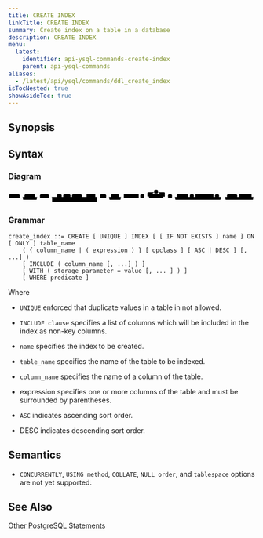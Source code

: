 ```yaml
---
title: CREATE INDEX
linkTitle: CREATE INDEX
summary: Create index on a table in a database
description: CREATE INDEX
menu:
  latest:
    identifier: api-ysql-commands-create-index
    parent: api-ysql-commands
aliases:
  - /latest/api/ysql/commands/ddl_create_index
isTocNested: true
showAsideToc: true
---
```


## Synopsis

## Syntax

### Diagram 

<svg class="rrdiagram" version="1.1" xmlns:xlink="http://www.w3.org/1999/xlink" xmlns="http://www.w3.org/2000/svg" width="1551" height="93" viewbox="0 0 1551 93"><path class="connector" d="M0 50h5m67 0h30m67 0h20m-102 0q5 0 5 5v8q0 5 5 5h77q5 0 5-5v-8q0-5 5-5m5 0h10m56 0h50m30 0h10m45 0h10m61 0h20m-191 0q5 0 5 5v8q0 5 5 5h166q5 0 5-5v-8q0-5 5-5m5 0h10m55 0h20m-296 0q5 0 5 5v23q0 5 5 5h271q5 0 5-5v-23q0-5 5-5m5 0h10m38 0h30m51 0h20m-86 0q5 0 5 5v8q0 5 5 5h61q5 0 5-5v-8q0-5 5-5m5 0h10m93 0h10m25 0h30m-5 0q-5 0-5-5v-19q0-5 5-5h37m24 0h38q5 0 5 5v19q0 5-5 5m-5 0h30m25 0h30m72 0h10m25 0h10m113 0h10m25 0h20m-300 0q5 0 5 5v8q0 5 5 5h275q5 0 5-5v-8q0-5 5-5m5 0h30m64 0h10m80 0h20m-189 0q5 0 5 5v8q0 5 5 5h164q5 0 5-5v-8q0-5 5-5m5 0h5"/><rect class="literal" x="5" y="34" width="67" height="24" rx="7"/><text class="text" x="15" y="50">CREATE</text><rect class="literal" x="102" y="34" width="67" height="24" rx="7"/><text class="text" x="112" y="50">UNIQUE</text><rect class="literal" x="199" y="34" width="56" height="24" rx="7"/><text class="text" x="209" y="50">INDEX</text><rect class="literal" x="305" y="34" width="30" height="24" rx="7"/><text class="text" x="315" y="50">IF</text><rect class="literal" x="345" y="34" width="45" height="24" rx="7"/><text class="text" x="355" y="50">NOT</text><rect class="literal" x="400" y="34" width="61" height="24" rx="7"/><text class="text" x="410" y="50">EXISTS</text><a xlink:href="../grammar_diagrams#name"><rect class="rule" x="491" y="34" width="55" height="24"/><text class="text" x="501" y="50">name</text></a><rect class="literal" x="576" y="34" width="38" height="24" rx="7"/><text class="text" x="586" y="50">ON</text><rect class="literal" x="644" y="34" width="51" height="24" rx="7"/><text class="text" x="654" y="50">ONLY</text><a xlink:href="../grammar_diagrams#table-name"><rect class="rule" x="725" y="34" width="93" height="24"/><text class="text" x="735" y="50">table_name</text></a><rect class="literal" x="828" y="34" width="25" height="24" rx="7"/><text class="text" x="838" y="50">(</text><rect class="literal" x="915" y="5" width="24" height="24" rx="7"/><text class="text" x="925" y="21">,</text><a xlink:href="../grammar_diagrams#index-elem"><rect class="rule" x="883" y="34" width="89" height="24"/><text class="text" x="893" y="50">index_elem</text></a><rect class="literal" x="1002" y="34" width="25" height="24" rx="7"/><text class="text" x="1012" y="50">)</text><rect class="literal" x="1057" y="34" width="72" height="24" rx="7"/><text class="text" x="1067" y="50">INCLUDE</text><rect class="literal" x="1139" y="34" width="25" height="24" rx="7"/><text class="text" x="1149" y="50">(</text><a xlink:href="../grammar_diagrams#column-names"><rect class="rule" x="1174" y="34" width="113" height="24"/><text class="text" x="1184" y="50">column_names</text></a><rect class="literal" x="1297" y="34" width="25" height="24" rx="7"/><text class="text" x="1307" y="50">)</text><rect class="literal" x="1372" y="34" width="64" height="24" rx="7"/><text class="text" x="1382" y="50">WHERE</text><a xlink:href="../grammar_diagrams#predicate"><rect class="rule" x="1446" y="34" width="80" height="24"/><text class="text" x="1456" y="50">predicate</text></a></svg>

### Grammar
```
create_index ::= CREATE [ UNIQUE ] INDEX [ [ IF NOT EXISTS ] name ] ON [ ONLY ] table_name
    ( { column_name | ( expression ) } [ opclass ] [ ASC | DESC ] [, ...] )
    [ INCLUDE ( column_name [, ...] ) ]
    [ WITH ( storage_parameter = value [, ... ] ) ]
    [ WHERE predicate ]
```

Where
- `UNIQUE` enforced that duplicate values in a table in not allowed.

- `INCLUDE clause` specifies a list of columns which will be included in the index as non-key columns.

- `name` specifies the index to be created.

- `table_name` specifies the name of the table to be indexed.

- `column_name` specifies the name of a column of the table.

- expression specifies one or more columns of the table and must be surrounded by parentheses.

- `ASC` indicates ascending sort order.

- DESC indicates descending sort order.

## Semantics

- `CONCURRENTLY`, `USING method`, `COLLATE`, `NULL order`, and `tablespace` options are not yet supported.

## See Also
[Other PostgreSQL Statements](..)
